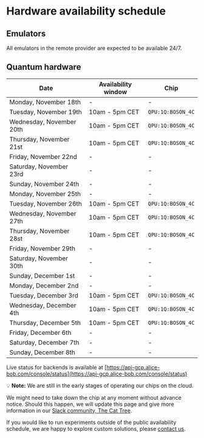 # Hardware availability schedule

## Emulators

All emulators in the remote provider are expected to be available 24/7.

## Quantum hardware

| Date | Availability window | Chip |
| --- | --- | --- |
| Monday, November 18th | - | - |
| Tuesday, November 19th | 10am - 5pm CET | `QPU:1Q:BOSON_4C` |
| Wednesday, November 20th | 10am - 5pm CET | `QPU:1Q:BOSON_4C` |
| Thursday, November 21st | 10am - 5pm CET | `QPU:1Q:BOSON_4C` |
| Friday, November 22nd | - | - |
| Saturday, November 23rd | - | - |
| Sunday, November 24th | - | - |
| Monday, November 25th | - | - |
| Tuesday, November 26th | 10am - 5pm CET | `QPU:1Q:BOSON_4C` |
| Wednesday, November 27th | 10am - 5pm CET | `QPU:1Q:BOSON_4C` |
| Thursday, November 28st | 10am - 5pm CET | `QPU:1Q:BOSON_4C` |
| Friday, November 29th | - | - |
| Saturday, November 30th | - | - |
| Sunday, December 1st | - | - |
| Monday, December 2nd | - | - |
| Tuesday, December 3rd | 10am - 5pm CET | `QPU:1Q:BOSON_4C` |
| Wednesday, December 4th | 10am - 5pm CET | `QPU:1Q:BOSON_4C` |
| Thursday, December 5th | 10am - 5pm CET | `QPU:1Q:BOSON_4C` |
| Friday, December 6th | - | - |
| Saturday, December 7th | - | - |
| Sunday, December 8th | - | - |


Live status for backends is available at [https://api-gcp.alice-bob.com/console/status](https://api-gcp.alice-bob.com/console/status)

💡 **Note:** We are still in the early stages of operating our chips on the cloud.

We might need to take down the chip at any moment without advance notice. Should this happen, we will update this page and give more information in our [Slack community, The Cat Tree](https://join.slack.com/t/the-cat-tree/shared_invite/zt-2cg0a3rno-PP~AaUztS3dtiRyzsawlnQ).

If you would like to run experiments outside of the public availability schedule, we are happy to explore custom solutions, please [contact us](../contact_us.md).
